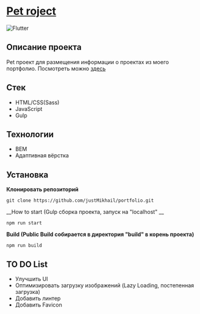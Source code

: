 # [Pet roject](https://github.com/justMikhail/portfolio)

![Flutter](https://img.shields.io/badge/status-release-<COLOR>)

## **Описание проекта**
Pet проект для размещения информации о проектах из моего портфолио.
Посмотреть можно [здесь](https://justmikhail.github.io/portfolio/)

## **Стек**
+ HTML/CSS(Sass)
+ JavaScript
+ Gulp

## **Технологии**
+ BEM
+ Адаптивная вёрстка

## **Установка**
__Клонировать репозиторий__
```
git clone https://github.com/justMikhail/portfolio.git
```

__How to start (Gulp сборка проекта, запуск на "localhost" __
```
npm run start
```

__Build (Public Build собирается в директория "build" в корень проекта)__
```
npm run build
```

## **TO DO List**
+ Улучшить UI
+ Оптимизировать загрузку изображений (Lazy Loading, постепенная загрузка)
+ Добавить линтер
+ Добавить Favicon
